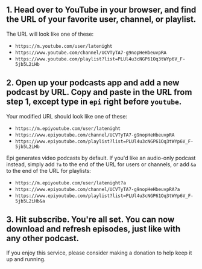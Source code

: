## 1. Head over to YouTube in your browser, and find the URL of your favorite user, channel, or playlist.

The URL will look like one of these:

+ `https://m.youtube.com/user/latenight`
+ `https://www.youtube.com/channel/UCVTyTA7-g9nopHeHbeuvpRA`
+ `https://www.youtube.com/playlist?list=PLUl4u3cNGP61Oq3tWYp6V_F-5jb5L2iHb`

## 2. Open up your podcasts app and add a new podcast by URL. Copy and paste in the URL from step 1, except type in `epi` right before `youtube`.

Your modified URL should look like one of these:
+ `https://m.epiyoutube.com/user/latenight`
+ `https://www.epiyoutube.com/channel/UCVTyTA7-g9nopHeHbeuvpRA`
+ `https://www.epiyoutube.com/playlist?list=PLUl4u3cNGP61Oq3tWYp6V_F-5jb5L2iHb`

Epi generates video podcasts by default. If you'd like an audio-only podcast instead, simply add `?a` to the end of the URL for users or channels, or add `&a` to the end of the URL for playlists:
+ `https://m.epiyoutube.com/user/latenight?a`
+ `https://www.epiyoutube.com/channel/UCVTyTA7-g9nopHeHbeuvpRA?a`
+ `https://www.epiyoutube.com/playlist?list=PLUl4u3cNGP61Oq3tWYp6V_F-5jb5L2iHb&a`

## 3. Hit subscribe. You're all set. You can now download and refresh episodes, just like with any other podcast.

If you enjoy this service, please consider making a donation to help keep it up and running.